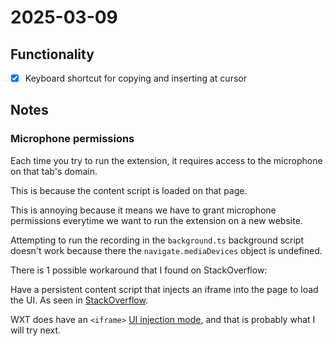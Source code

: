 # 2025-03-09

## Functionality

- [x] Keyboard shortcut for copying and inserting at cursor

## Notes

### Microphone permissions

Each time you try to run the extension, it requires access to the microphone
on that tab's domain.

This is because the content script is loaded on that page.

This is annoying because it means we have to grant microphone permissions
everytime we want to run the extension on a new website.

Attempting to run the recording in the `background.ts` background script
doesn't work because there the `navigate.mediaDevices` object is undefined.

There is 1 possible workaround that I found on StackOverflow:

Have a persistent content script that injects an iframe into the page to
load the UI. As seen in [StackOverflow](https://stackoverflow.com/questions/50991321/chrome-extension-getusermedia-throws-notallowederror-failed-due-to-shutdown).

WXT does have an `<iframe>` [UI injection mode](https://wxt.dev/guide/essentials/content-scripts.html#iframe),
and that is probably what I will try next.
